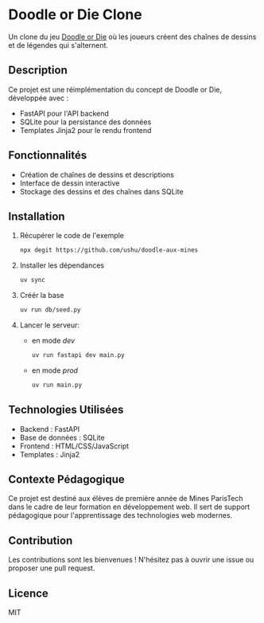 # Doodle or Die Clone

Un clone du jeu [Doodle or Die](https://doodleordie.com) où les joueurs créent des chaînes de dessins et de légendes qui s'alternent.

## Description

Ce projet est une réimplémentation du concept de Doodle or Die, développée avec :
- FastAPI pour l'API backend
- SQLite pour la persistance des données
- Templates Jinja2 pour le rendu frontend

## Fonctionnalités

- Création de chaînes de dessins et descriptions
- Interface de dessin interactive
- Stockage des dessins et des chaînes dans SQLite

## Installation

1. Récupérer le code de l'exemple
   ```bash
   npx degit https://github.com/ushu/doodle-aux-mines
   ```

2. Installer les dépendances
   ```bash
   uv sync
   ```

3. Créér la base
   ```bash
   uv run db/seed.py
   ```

4. Lancer le serveur:

   - en mode *dev*
     ```bash
     uv run fastapi dev main.py
     ```
   - en mode *prod*
     ```bash
     uv run main.py
     ```

## Technologies Utilisées

- Backend : FastAPI
- Base de données : SQLite
- Frontend : HTML/CSS/JavaScript
- Templates : Jinja2

## Contexte Pédagogique

Ce projet est destiné aux élèves de première année de Mines ParisTech dans le cadre de leur formation en développement web. Il sert de support pédagogique pour l'apprentissage des technologies web modernes.

## Contribution

Les contributions sont les bienvenues ! N'hésitez pas à ouvrir une issue ou proposer une pull request.

## Licence

MIT
